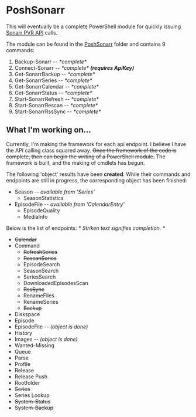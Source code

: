 # PoshSonarr

This will eventually be a complete PowerShell module for quickly issuing [Sonarr PVR API](https://github.com/Sonarr/Sonarr/wiki/API) calls.

The module can be found in the [PoshSonarr](https://github.com/Yevrag35/PoshSonarr/tree/master/PoshSonarr) folder and contains 9 commands:

1. Backup-Sonarr -- _\*complete\*_
1. Connect-Sonarr -- _\*complete\* __(requires ApiKey)___
1. Get-SonarrBackup -- _\*complete\*_
1. Get-SonarrSeries -- _\*complete\*_
1. Get-SonarrCalendar -- _\*complete\*_
1. Get-SonarrStatus -- _\*complete\*_
1. Start-SonarrRefresh -- _\*complete\*_
1. Start-SonarrRescan -- _\*complete\*_
1. Start-SonarrRssSync -- _\*complete\*_

## What I'm working on...

Currently, I'm making the framework for each api endpoint.  I believe I have the API calling class squared away.  ~~Once the framework of the code is complete, then can begin the writing of a PowerShell module.~~  The framework is built, and the making of cmdlets has begun.

The following 'object' results have been __created__.  While their commands and endpoints are still in progress, the corresponding object has been finished:

* Season -- _available from 'Series'_
  * SeasonStatistics
* EpisodeFile -- _available from 'CalendarEntry'_
  * EpisodeQuality
  * MediaInfo

Below is the list of endpoints:
_* Striken text signifies completion. *_

* ~~Calendar~~
* Command
  * ~~RefreshSeries~~
  * ~~RescanSeries~~
  * EpisodeSearch
  * SeasonSearch
  * SeriesSearch
  * DownloadedEpisodesScan
  * ~~RssSync~~
  * RenameFiles
  * RenameSeries
  * ~~Backup~~
* Diskspace
* Episode
* EpisodeFile  -- _(object is done)_
* History
* Images       -- _(object is done)_
* Wanted-Missing
* Queue
* Parse
* Profile
* Release
* Release Push
* Rootfolder
* ~~Series~~
* Series Lookup
* ~~System-Status~~
* ~~System-Backup~~
